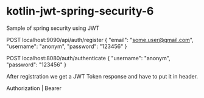 # kotlin-jwt-spring-security-6
Sample of spring security using JWT 

POST
localhost:9090/api/auth/register
{
    "email": "some.user@gmail.com",
    "username": "anonym",
    "password": "123456"
}

POST
localhost:8080/auth/authenticate
{
    "username": "anonym",
    "password": "123456"
}


After registration we get a JWT Token response and have to put it in header.

Authorization | Bearer <token>
